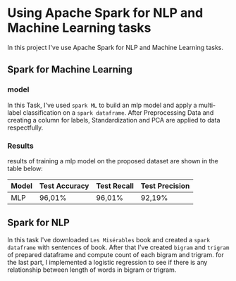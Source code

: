 # Using Apache Spark for NLP and Machine Learning tasks

In this project I've use Apache Spark for NLP and Machine Learning tasks.

## Spark for Machine Learning

### model
In this Task, I've used `spark ML` to build an mlp model and apply a multi-label classification on a `spark dataframe`. After Preprocessing Data and creating a column for labels, Standardization and PCA are applied to data respectfully.

### Results
results of training a mlp model on the proposed dataset are shown in the table below:

| Model      | Test Accuracy | Test Recall | Test Precision |
| ----------- | ----------- | ----------- | ----------- |
| MLP      | 96,01%       | 96,01%        | 92,19%       |


## Spark for NLP
In this task I've downloaded `Les Misérables` book and created a `spark dataframe` with sentences of book. After that I've created `bigram` and `trigram` of prepared dataframe and compute count of each bigram and trigram.
for the last part, I implemented a logistic regression to see if there is any relationship between length of words in bigram or trigram.

